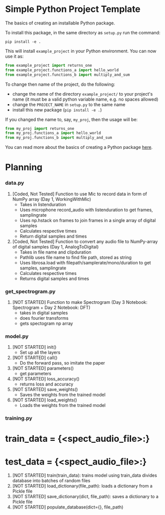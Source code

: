 # Simple Python Project Template

The basics of creating an installable Python package.

To install this package, in the same directory as `setup.py` run the command:

```shell
pip install -e .
```

This will install `example_project` in your Python environment. You can now use it as:

```python
from example_project import returns_one
from example_project.functions_a import hello_world
from example_project.functions_b import multiply_and_sum
```

To change then name of the project, do the following:
   - change the name of the directory `example_project/` to your project's name (it must be a valid python variable name, e.g. no spaces allowed)
   - change the `PROJECT_NAME` in `setup.py` to the same name
   - install this new package (`pip install -e .`)

If you changed the name to, say, `my_proj`, then the usage will be:

```python
from my_proj import returns_one
from my_proj.functions_a import hello_world
from my_proj.functions_b import multiply_and_sum
```

You can read more about the basics of creating a Python package [here](https://www.pythonlikeyoumeanit.com/Module5_OddsAndEnds/Modules_and_Packages.html).


# Planning

### data.py
   1. [Coded, Not Tested] Function to use Mic to record data in form of NumPy array (Day 1, WorkingWithMic)
      * Takes in listenduration
      * Uses microphone record_audio with listenduration to get frames, samplingrate
      * Uses np.hstack on frames to join frames in a single array of digital samples
      * Calculates respective times
      * Return digital samples and times
   2. [Coded, Not Tested] Function to convert any audio file to NumPy-array of digital samples (Day 1, AnalogToDigital)
      * Takes in file name and clipduration
      * Pathlib uses file name to find file path, stored as string
      * Uses librosa.load with filepath/samplerate/mono/duration to get samples, samplingrate
      * Calculates respective times
      * Returns digital samples and times

### get_spectrogram.py
   1. [NOT STARTED] Function to make Spectrogram (Day 3 Notebook: Spectrogram + Day
    2 Notebook: DFT)
      * takes in digital samples
      * does fourier transforms
      * gets spectogram np array

### model.py
   1. [NOT STARTED] init() 
      * Set up all the layers
   2. [NOT STARTED] call()
      * Do the forward pass, so imitate the paper
   3. [NOT STARTED] parameters()
      * get parameters
   4. [NOT STARTED] loss_accuracy()
      * returns loss and accuracy
   5. [NOT STARTED] save_weights()
      * Saves the weights from the trained model
   6. [NOT STARTED] load_weights()
      * Loads the weights from the trained model

### training.py
   # train_data = {<spect_audio_file>:<classification>}
   # test_data = {<spect_audio_file>:<classification>}
   1. [NOT STARTED] train(train_data):
      trains model using train_data
      divides database into batches of random files
   2. [NOT STARTED] load_dictionary(file_path):
      loads a dictionary from a Pickle file
   3. [NOT STARTED] save_dictionary(dict, file_path):
      saves a dictionary to a Pickle file
   4. [NOT STARTED] populate_database(dict={}, file_path)
      